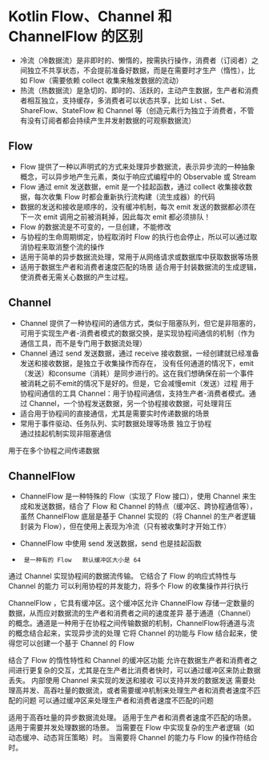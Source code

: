 # Kotlin Flow、Channel 和 ChannelFlow 的区别
- 冷流（冷数据流）是非即时的、懒惰的，按需执行操作，消费者（订阅者）之间独立不共享状态，不会提前准备好数据，而是在需要时才生产（惰性），比如 Flow（需要依赖 collect 收集来触发数据的流动）
- 热流（热数据流）是急切的、即时的、活跃的，主动产生数据，生产者和消费者相互独立，支持缓存，多消费者可以状态共享，比如 List 、Set、ShareFlow、StateFlow 和 Channel 等（创造元素行为独立于消费者，不管有没有订阅者都会持续产生并发射数据的可观察数据流）

## Flow
- Flow 提供了一种以声明式的方式来处理异步数据流，表示异步流的一种抽象概念，可以异步地产生元素，类似于响应式编程中的 Observable 或 Stream
- Flow 通过 emit 发送数据，emit 是一个挂起函数，通过 collect 收集接收数据，每次收集 Flow 时都会重新执行流构建（流生成器）的代码
- 数据的发送和接收是顺序的，没有缓冲机制，每次 emit 发送的数据都必须在下一次 emit 调用之前被消耗掉，因此每次 emit 都必须排队！
- Flow 的数据流是不可变的，一旦创建，不能修改
- 与协程的生命周期绑定，协程取消时 Flow 的执行也会停止，所以可以通过取消协程来取消整个流的操作
- 适用于简单的异步数据流处理，常用于从网络请求或数据库中获取数据等场景
- 适用于数据生产者和消费者速度匹配的场景
适合用于封装数据流的生成逻辑，使消费者无需关心数据的产生过程。


## Channel
- Channel 提供了一种协程间的通信方式，类似于阻塞队列，但它是非阻塞的，可用于实现生产者-消费者模式的数据交换，是实现协程间通信的机制（作为通信工具，而不是专门用于数据流处理）
- Channel 通过 send 发送数据，通过 receive 接收数据，一经创建就已经准备发送和接收数据，是独立于收集操作而存在，
没有任何通道的情况下，emit（发送）和consume（消耗）是同步进行的。这在我们想确保在前一个事件被消耗之前不emit的情况下是好的。但是，它会减慢emit（发送）过程
用于协程间通信的工具
Channel：用于协程间通信，支持生产者-消费者模式。通过 Channel，一个协程发送数据，另一个协程接收数据，可处理背压
- 适合用于协程间的直接通信，尤其是需要实时传递数据的场景
- 常用于事件驱动、任务队列、实时数据处理等场景
独立于协程  
通过挂起机制实现非阻塞通信


用于在多个协程之间传递数据




## ChannelFlow
- ChannelFlow 是一种特殊的 Flow（实现了 Flow 接口），使用 Channel 来生成和发送数据，结合了 Flow 和 Channel 的特点（缓冲区、跨协程通信等），虽然 ChannelFlow 底层是基于 Channel 实现的（将 Channel 的生产者逻辑封装为 Flow），但在使用上表现为冷流（只有被收集时才开始工作）
- ChannelFlow 中使用 send 发送数据，send 也是挂起函数


-      是一种有的 Flow   默认缓冲区大小是 64  
通过 Channel 实现协程间的数据流传输。
它结合了 Flow 的响应式特性与 Channel 的能力
可以利用协程的并发能力，将多个 Flow 的收集操作并行执行

ChannelFlow ，它具有缓冲区。这个缓冲区允许 ChannelFlow 存储一定数量的数据，从而应对数据流的生产者和消费者之间的速度差异
基于通道（Channel）的概念。通道是一种用于在协程之间传输数据的机制，ChannelFlow将通道与流的概念结合起来，实现异步流的处理
它将 Channel 的功能与 Flow 结合起来，使得您可以创建一个基于 Channel 的 Flow



结合了 Flow 的惰性特性和 Channel 的缓冲区功能
允许在数据生产者和消费者之间进行更复杂的交互，尤其是在生产者比消费者快时，可以通过缓冲区来防止数据丢失。
内部使用 Channel 来实现的发送和接收 
可以支持并发的数据发送
需要处理高并发、高吞吐量的数据流，或者需要缓冲机制来处理生产者和消费者速度不匹配的问题
可以通过缓冲区来处理生产者和消费者速度不匹配的问题

适用于高吞吐量的异步数据流处理。
适用于生产者和消费者速度不匹配的场景。
适用于需要并发处理数据的场景。
当需要在 Flow 中实现复杂的生产者逻辑（如动态缓冲、动态背压策略）时。
当需要将 Channel 的能力与 Flow 的操作符结合时。


